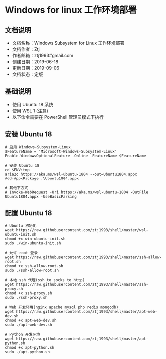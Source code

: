 # Windows for linux 工作环境部署

## 文档说明
- 文档名称：Windows Subsystem for Linux 工作环境部署
- 文档作者：Ztj
- 作者邮箱：ztj1993#gmail.com
- 创建日期：2019-06-18
- 更新日期：2019-09-06
- 文档状态：定版

## 基础说明
- 使用 Ubuntu 18 系统
- 使用 WSL 1 (注意)
- 以下命令需要在 PowerShell 管理员模式下执行

## 安装 Ubuntu 18
```
# 启用 Windows-Subsystem-Linux
$FeatureName = 'Microsoft-Windows-Subsystem-Linux'
Enable-WindowsOptionalFeature -Online -FeatureName $FeatureName

# 安装 Ubuntu 18
cd $ENV:tmp
aria2c https://aka.ms/wsl-ubuntu-1804 --out=Ubuntu1804.appx
Add-AppxPackage .\Ubuntu1804.appx

# 其他下方式
# Invoke-WebRequest -Uri https://aka.ms/wsl-ubuntu-1804 -OutFile Ubuntu1804.appx -UseBasicParsing
```

## 配置 Ubuntu 18
```
# Ubuntu 初始化
wget https://raw.githubusercontent.com/ztj1993/shell/master/wsl-ubuntu-init.sh
chmod +x win-ubuntu-init.sh
sudo ./win-ubuntu-init.sh

# 允许 root 登录
wget https://raw.githubusercontent.com/ztj1993/shell/master/ssh-allow-root.sh
chmod +x ssh-allow-root.sh
sudo ./ssh-allow-root.sh

# 本地 ssh 代理(ssh to socks to http)
wget https://raw.githubusercontent.com/ztj1993/shell/master/ssh-proxy.sh
chmod +x ssh-proxy.sh
sudo ./ssh-proxy.sh

# Web 开发环境(nginx apache mysql php redis mongodb)
wget https://raw.githubusercontent.com/ztj1993/shell/master/apt-web-dev.sh
chmod +x apt-web-dev.sh
sudo ./apt-web-dev.sh

# Python 开发环境
wget https://raw.githubusercontent.com/ztj1993/shell/master/apt-python.sh
chmod +x apt-python.sh
sudo ./apt-python.sh
```
